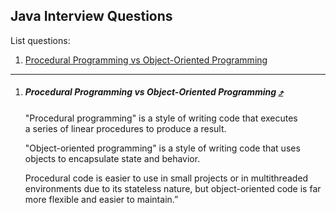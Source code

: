 Java Interview Questions
---

List questions:

1. [Procedural Programming vs Object-Oriented Programming](#procedural-programming-vs-object-oriented-programming-)

---

1. ##### Procedural Programming vs Object-Oriented Programming [&#10548;](#java-interview-questions)

	"Procedural programming" is a style of writing code that executes a series of linear procedures to produce a result. 
	
	"Object-oriented programming" is a style of writing code that uses objects to encapsulate state and behavior.
	
	Procedural code is easier to use in small projects or in multithreaded environments due to its stateless nature, but object-oriented code is far more flexible and easier to maintain.”